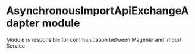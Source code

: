 # AsynchronousImportApiExchangeAdapter module
Module is responsible for communication between Magento and Import Service